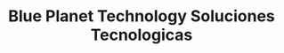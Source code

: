 ---
title: "Blue Planet Technology Soluciones Tecnologicas"
url: /lima/blue-planet-technology-soluciones-tecnologicas/
shop: electrónica
---